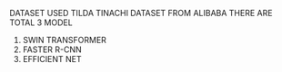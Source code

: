 DATASET USED TILDA TINACHI DATASET FROM ALIBABA
THERE ARE TOTAL 3 MODEL 
1. SWIN TRANSFORMER
2. FASTER R-CNN
3. EFFICIENT NET
